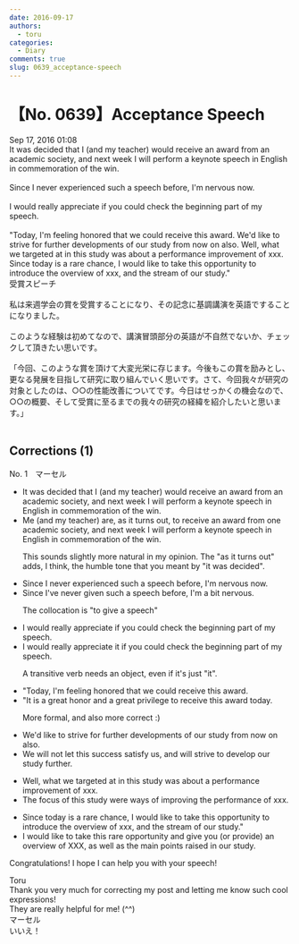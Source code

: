 ```yaml
---
date: 2016-09-17
authors:
  - toru
categories:
  - Diary
comments: true
slug: 0639_acceptance-speech
---
```


# 【No. 0639】Acceptance Speech
<div class="date">Sep 17, 2016 01:08</div>
<div id="post"><div id="body_show_ori">
It was decided that I (and my teacher) would receive an award from an academic society, and next week I will perform a keynote speech in English in commemoration of the win.<br/><br/>Since I never experienced such a speech before, I'm nervous now.<br/><br/>I would really appreciate if you could check the beginning part of my speech.<br/><br/>"Today, I'm feeling honored that we could receive this award. We'd like to strive for further developments of our study from now on also. Well, what we targeted at in this study was about a performance improvement of xxx. Since today is a rare chance, I would like to take this opportunity to introduce the overview of xxx, and the stream of our study."
</div></div>

<!-- more -->

<div id="post_ja"><div id="body_show_mo">
受賞スピーチ<br/><br/>私は来週学会の賞を受賞することになり、その記念に基調講演を英語ですることになりました。<br/><br/>このような経験は初めてなので、講演冒頭部分の英語が不自然でないか、チェックして頂きたい思いです。<br/><br/>「今回、このような賞を頂けて大変光栄に存じます。今後もこの賞を励みとし、更なる発展を目指して研究に取り組んでいく思いです。さて、今回我々が研究の対象としたのは、○○の性能改善についてです。今日はせっかくの機会なので、○○の概要、そして受賞に至るまでの我々の研究の経緯を紹介したいと思います。」<br/><br/>
</div></div>

## Corrections (1)
<div id="block"><div class="first_name"> No. 1　<span class="just_name">マーセル</span></div><div id="block2">
<ul class="correction_field">
<li class="incorrect">It was decided that I (and my teacher) would receive an award from an academic society, and next week I will perform a keynote speech in English in commemoration of the win.</li>
<li class="corrected correct">
<span class="f_blue">Me (and my teacher) are, as it turns out, to</span> receive an award from <span class="f_blue">one</span> academic society, and next week I will perform a keynote speech in English in commemoration of the win.
<p class="correction_comment">This sounds slightly more natural in my opinion. The "as it turns out" adds, I think, the humble tone that you meant by "it was decided".</p>
</li>
</ul>
<ul class="correction_field">
<li class="incorrect">Since I never experienced such a speech before, I'm nervous now.</li>
<li class="corrected correct">
Since <span class="f_blue">I've never given </span>such a speech before, <span class="f_blue">I'm a bit nervous</span>.
<p class="correction_comment">The collocation is "to give a speech"</p>
</li>
</ul>
<ul class="correction_field">
<li class="incorrect">I would really appreciate if you could check the beginning part of my speech.</li>
<li class="corrected correct">
I would really appreciate <span class="f_blue">it</span> if you could check the beginning part of my speech.
<p class="correction_comment">A transitive verb needs an object, even if it's just "it".</p>
</li>
</ul>
<ul class="correction_field">
<li class="incorrect">"Today, I'm feeling honored that we could receive this award.</li>
<li class="corrected correct">
"It is a great honor and a great privilege to receive this award today.
<p class="correction_comment">More formal, and also more correct :)</p>
</li>
</ul>
<ul class="correction_field">
<li class="incorrect">We'd like to strive for further developments of our study from now on also.</li>
<li class="corrected correct">
We will not let this success satisfy us, and will strive to develop our study further.
</li>
</ul>
<ul class="correction_field">
<li class="incorrect">Well, what we targeted at in this study was about a performance improvement of xxx.</li>
<li class="corrected correct">
The focus of this study were ways of improving the performance of xxx.
</li>
</ul>
<ul class="correction_field">
<li class="incorrect">Since today is a rare chance, I would like to take this opportunity to introduce the overview of xxx, and the stream of our study."</li>
<li class="corrected correct">
I would like to take this rare opportunity and give you (or provide) an overview of XXX, as well as the main points raised in our study.
</li>
</ul>
<p class="comment_small">
 Congratulations! I hope I can help you with your speech!
</p>

</div><div class="name"><span class="just_name">Toru</span><br>
Thank you very much for correcting my post and letting me know such cool expressions!<br/>They are really helpful for me! (^^)
</div>
<div class="name"><span class="just_name">マーセル</span><br>
いいえ！
</div>
</div>
